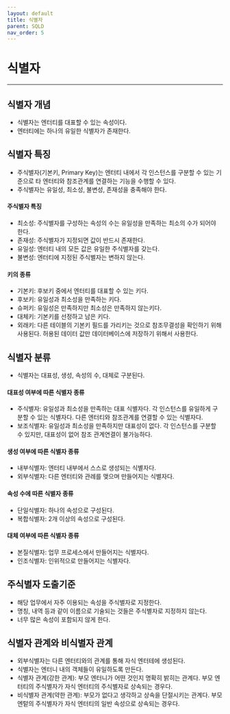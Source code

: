 ```yaml
---
layout: default
title: 식별자
parent: SQLD
nav_order: 5
---
```


# 식별자

---

## 식별자 개념

- 식별자는 엔터티를 대표할 수 있는 속성이다.
- 엔터티에는 하나의 유일한 식별자가 존재한다.

## 식별자 특징

- 주식별자(기본키, Primary Key)는 엔터티 내에서 각 인스턴스를 구분할 수 있는 기준으로 타 엔터티와 참조관계를 연결하는 기능을 수행할 수 있다.
- 주식별자는 유일성, 최소성, 불변성, 존재성을 충족해야 한다.

#### 주식별자 특징

- 최소성: 주식별자를 구성하는 속성의 수는 유일성을 만족하는 최소의 수가 되어야 한다.
- 존재성: 주식별자가 지정되면 값이 반드시 존재한다.
- 유일성: 엔터티 내의 모든 값은 유일한 주식별자를 갖는다.
- 불변성: 엔터티에 지정된 주식별자는 변하지 않는다.

#### 키의 종류

- 기본키: 후보키 중에서 엔터티를 대표할 수 있는 키다.
- 후보키: 유일성과 최소성을 만족하는 키다.
- 슈퍼키: 유일성은 만족하지만 최소성은 만족하지 않는키다.
- 대체키: 기본키를 선정하고 남은 키다.
- 외래키: 다른 테이블의 기본키 필드를 가리키는 것으로 참조무결성을 확인하기 위해 사용된다. 허용된 데이터 값만 데이터베이스에 저장하기 위해서 사용한다.

## 식별자 분류

- 식별자는 대표성, 생성, 속성의 수, 대체로 구분된다.

#### 대표성 여부에 따른 식별자 종류

- 주식별자: 유일성과 최소성을 만족하는 대표 식별자다. 각 인스턴스를 유일하게 구분할 수 있는 식별자다. 다른 엔터티와 참조관계를 연결할 수 있는 식별자다.
- 보조식별자: 유일성과 최소성을 만족하지만 대표성이 없다. 각 인스턴스를 구분할 수 있지만, 대표성이 없어 참조 관계연결이 불가능하다.

#### 생성 여부에 따른 식별자 종류

- 내부식별자: 엔터티 내부에서 스스로 생성되는 식별자다.
- 외부식별자: 다른 엔터티와 관례를 맺으며 만들어지는 식별자다.

#### 속성 수에 따른 식별자 종류

- 단일식별자: 하나의 속성으로 구성된다.
- 복합식별자: 2개 이상의 속성으로 구성된다.

#### 대체 여부에 따른 식별자 종류

- 본질식별자: 업무 프로세스에서 만들어지는 식별자다.
- 인조식별자: 인위적으로 만들어지는 식별자다.

## 주식별자 도출기준

- 해당 업무에서 자주 이용되는 속성을 주식별자로 지정한다.
- 명칭, 내역 등과 같이 이름으로 기술되는 것들은 주식별자로 지정하지 않는다.
- 너무 많은 속성이 포함되지 않게 한다.

## 식별자 관계와 비식별자 관계

- 외부식별자는 다른 엔터티와의 관계를 통해 자식 엔터테에 생성된다.
- 식별자는 엔터니 내의 객체들이 유일하도록 만든다.
- 식별자 관계(강한 관계): 부모 엔터니가 어떤 것인지 명확히 밝히는 관계다. 부모 엔터티의 주식별자가 자식 엔터티의 주식별자로 상속되는 경우다.
- 비식별자 관계(약한 관계): 부모가 없다고 생각하고 상속을 단절시키는 관계다. 부모 엔텉의 주식별자가 자식 엔터티의 일반 속성으로 상속되는 경우다.
